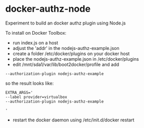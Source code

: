 # docker-authz-node
Experiment to build an docker authz plugin using Node.js

To install on Docker Toolbox:  
- run index.js on a host
- adjust the 'addr' in the nodejs-authz-example.json
- create a folder /etc/docker/plugins on your docker host
- place the nodejs-authz-example.json in /etc/docker/plugins
- edit /mnt/sda1/var/lib/boot2docker/profile and add
```
--authorization-plugin nodejs-authz-example
```
so the result looks like:
```
EXTRA_ARGS='
--label provider=virtualbox
--authorization-plugin nodejs-authz-example

'
```
- restart the docker daemon using /etc/init.d/docker restart
